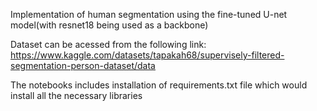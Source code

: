 Implementation of human segmentation using the fine-tuned U-net model(with resnet18 being used as a backbone)

Dataset can be acessed from the following link: https://www.kaggle.com/datasets/tapakah68/supervisely-filtered-segmentation-person-dataset/data

The notebooks includes installation of requirements.txt file which would install all the necessary libraries
